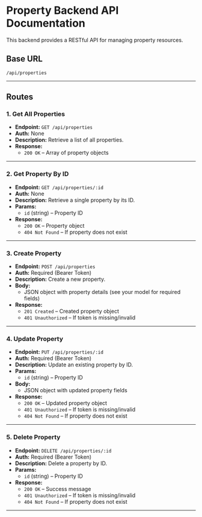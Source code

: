 # Property Backend API Documentation

This backend provides a RESTful API for managing property resources.

## Base URL

```
/api/properties
```

---

## Routes

### 1. Get All Properties

- **Endpoint:** `GET /api/properties`
- **Auth:** None
- **Description:** Retrieve a list of all properties.
- **Response:**  
  - `200 OK` – Array of property objects

---

### 2. Get Property By ID

- **Endpoint:** `GET /api/properties/:id`
- **Auth:** None
- **Description:** Retrieve a single property by its ID.
- **Params:**  
  - `id` (string) – Property ID
- **Response:**  
  - `200 OK` – Property object  
  - `404 Not Found` – If property does not exist

---

### 3. Create Property

- **Endpoint:** `POST /api/properties`
- **Auth:** Required (Bearer Token)
- **Description:** Create a new property.
- **Body:**  
  - JSON object with property details (see your model for required fields)
- **Response:**  
  - `201 Created` – Created property object  
  - `401 Unauthorized` – If token is missing/invalid

---

### 4. Update Property

- **Endpoint:** `PUT /api/properties/:id`
- **Auth:** Required (Bearer Token)
- **Description:** Update an existing property by ID.
- **Params:**  
  - `id` (string) – Property ID
- **Body:**  
  - JSON object with updated property fields
- **Response:**  
  - `200 OK` – Updated property object  
  - `401 Unauthorized` – If token is missing/invalid  
  - `404 Not Found` – If property does not exist

---

### 5. Delete Property

- **Endpoint:** `DELETE /api/properties/:id`
- **Auth:** Required (Bearer Token)
- **Description:** Delete a property by ID.
- **Params:**  
  - `id` (string) – Property ID
- **Response:**  
  - `200 OK` – Success message  
  - `401 Unauthorized` – If token is missing/invalid  
  - `404 Not Found` – If property does not exist

---

